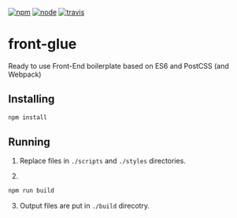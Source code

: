 [![npm][npm]][npm-url]
[![node][node]][node-url]
[![travis][travis]][travis-url]

# front-glue
Ready to use Front-End boilerplate based on ES6 and PostCSS (and Webpack)

## Installing
```bash
npm install
```

## Running
1. Replace files in `./scripts` and `./styles` directories.

2.
```bash
npm run build
```

3. Output files are put in `./build` direcotry.

[npm]: https://img.shields.io/npm/v/front-glue.svg
[npm-url]: https://npmjs.com/package/front-glue

[node]: https://img.shields.io/node/v/front-glue.svg
[node-url]: https://nodejs.org

[travis]: https://img.shields.io/travis/vforge/front-glue.svg
[travis-url]: https://travis-ci.org/vforge/front-glue
